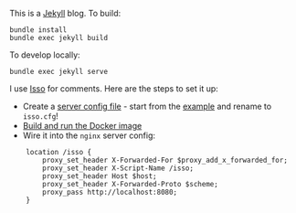 This is a [Jekyll](https://jekyllrb.com/) blog. To build:
```
bundle install
bundle exec jekyll build
```
To develop locally:
```
bundle exec jekyll serve
```
I use [Isso](https://posativ.org/isso/) for comments. Here are the steps to set it up:
- Create a [server config file](https://posativ.org/isso/docs/configuration/server/) - start from the [example](https://github.com/posativ/isso/blob/master/share/isso.conf) and rename to `isso.cfg`!
- [Build and run the Docker image](https://posativ.org/isso/docs/install/#build-a-docker-image)
- Wire it into the `nginx` server config:
```
    location /isso {
        proxy_set_header X-Forwarded-For $proxy_add_x_forwarded_for;
        proxy_set_header X-Script-Name /isso;
        proxy_set_header Host $host;
        proxy_set_header X-Forwarded-Proto $scheme;
        proxy_pass http://localhost:8080;
    }
```
